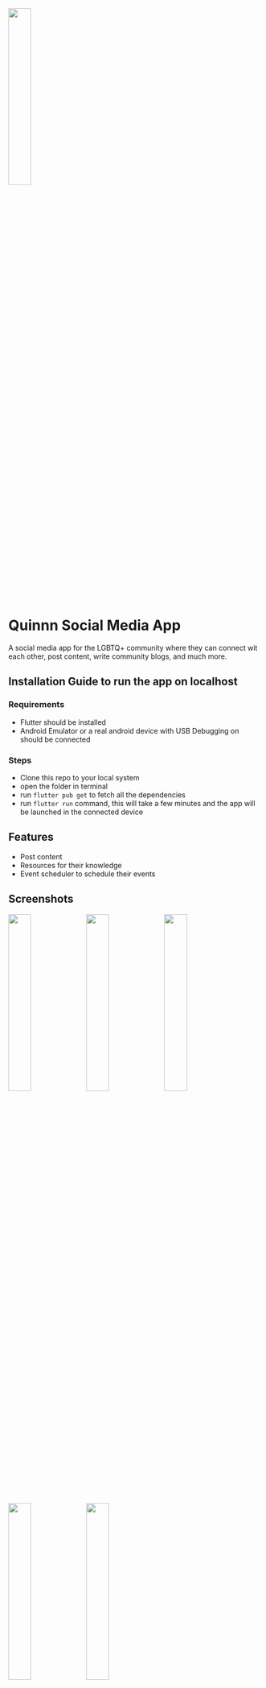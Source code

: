 <img src="https://i.postimg.cc/sDCtHhzY/logo.png" width=30% height=30%>

# Quinnn Social Media App
A social media app for the LGBTQ+ community where they can connect wit each other, post content, write community blogs, and much more.

## Installation Guide to run the app on localhost

### Requirements 
- Flutter should be installed
- Android Emulator or a real android device with USB Debugging on should be connected

### Steps
- Clone this repo to your local system
- open the folder in terminal
- run `flutter pub get` to fetch all the dependencies
- run `flutter run` command, this will take a few minutes and the app will be launched in the connected device

## Features
- Post content
- Resources for their knowledge
- Event scheduler to schedule their events

## Screenshots
<img src="https://user-images.githubusercontent.com/77258481/229029654-8625289f-778d-4f93-9ff1-a93e3cf168c6.png" width=30% height=30%> <img src="https://i.postimg.cc/X77DPSq8/about.jpg" width=30% height=30%>  <img src="https://i.postimg.cc/BnRYtjgY/add-event.jpg" width=30% height=30%> <img src="https://i.postimg.cc/nzG0d0tg/dashboard.jpg" width=30% height=30%> <img src="https://i.postimg.cc/pLT068Wr/post.jpg" width=30% height=30%> 
